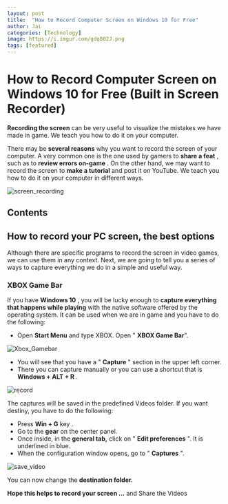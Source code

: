 ```yaml
---
layout: post
title:  "How to Record Computer Screen on Windows 10 for Free"
author: Jai
categories: [Technology]
image: https://i.imgur.com/gdq802J.png
tags: [featured]
---
```




#  How to Record Computer Screen on Windows 10 for Free (Built in Screen Recorder)

**Recording the screen** can be very useful to visualize the mistakes we have made in game. We teach you how to do it on your computer.

There may be **several reasons** why you want to record the screen of your computer. A very common one is the one used by gamers to **share a feat** , such as to **review errors on-game** . On the other hand, we may want to record the screen to **make a tutorial** and post it on YouTube. We teach you how to do it on your computer in different ways.

  ![screen_recording](https://i.imgur.com/J46JpWf.jpg)
  
## Contents

## How to record your PC screen, the best options

Although there are specific programs to record the screen in video games, we can use them in any context. Next, we are going to tell you a series of ways to capture everything we do in a simple and useful way.

### XBOX Game Bar

If you have **Windows 10** , you will be lucky enough to **capture everything that happens while playing** with the native software offered by the operating system. It can be used when we are in game and you have to do the following:

-   Open **Start Menu** and type XBOX. Open " **XBOX Game Bar**".
  
![Xbox_Gamebar](https://i.imgur.com/HEMIvvz.png)

-   You will see that you have a " **Capture** " section in the upper left corner. 
- There you can capture manually or you can use a shortcut that is **Windows + ALT + R** .

![record](https://i.imgur.com/gdq802J.png)

The captures will be saved in the predefined Videos folder. If you want destiny, you have to do the following:

-   Press **Win + G** key .
-   Go to the **gear** on the center panel.
-   Once inside, in the **general tab,** click on " **Edit preferences** ". It is underlined in blue.
-   When the configuration window opens, go to " **Captures** ".

![save_video](https://i.imgur.com/ve0j5ZY.png)

You can now change the **destination folder.**  

**Hope this helps to record your screen ...** and Share the Videos
  


  

